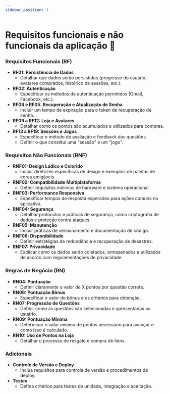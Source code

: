 ```yaml
---
sidebar_position: 3
---
```


# Requisitos funcionais e não funcionais da aplicação 📑

### Requisitos Funcionais (RF)

- **RF01: Persistência de Dados**
    - Detalhar que dados serão persistidos (progresso do usuário, avatares comprados, histórico de sessões, etc.).
- **RF02: Autenticação**
    - Especificar os métodos de autenticação permitidos (Gmail, Facebook, etc.).
- **RF04 e RF05: Recuperação e Atualização de Senha**
    - Incluir um tempo de expiração para o token de recuperação de senha.
- **RF09 a RF12: Loja e Avatares**
    - Detalhar como os pontos são acumulados e utilizados para compras.
- **RF13 a RF19: Sessões e Jogos**
    - Especificar o método de avaliação e feedback das questões.
    - Definir o que constitui uma "sessão" e um "jogo".

### Requisitos Não Funcionais (RNF)

- **RNF01: Design Lúdico e Colorido**
    - Incluir diretrizes específicas de design e exemplos de paletas de cores amigáveis.
- **RNF02: Compatibilidade Multiplataforma**
    - Definir requisitos mínimos de hardware e sistema operacional.
- **RNF03: Performance Responsiva**
    - Especificar tempos de resposta esperados para ações comuns no aplicativo.
- **RNF04: Segurança**
    - Detalhar protocolos e práticas de segurança, como criptografia de dados e proteção contra ataques.
- **RNF05: Manutenção**
    - Incluir práticas de versionamento e documentação de código.
- **RNF06: Disponibilidade**
    - Definir estratégias de redundância e recuperação de desastres.
- **RNF07: Privacidade**
    - Explicar como os dados serão coletados, armazenados e utilizados de acordo com regulamentações de privacidade.

### Regras de Negócio (RN)

- **RN04: Pontuação**
    - Definir claramente o valor de X pontos por questão correta.
- **RN06: Pontuação Bônus**
    - Especificar o valor do bônus e os critérios para obtenção.
- **RN07: Progressão de Questões**
    - Definir como as questões são selecionadas e apresentadas ao usuário.
- **RN09: Pontuação Mínima**
    - Determinar o valor mínimo de pontos necessário para avançar e como isso é calculado.
- **RN10: Uso de Pontos na Loja**
    - Detalhar o processo de resgate e compra de itens.

### Adicionais

- **Controle de Versão e Deploy**
    - Inclua requisitos para controle de versão e procedimentos de deploy.
- **Testes**
    - Defina critérios para testes de unidade, integração e aceitação.
